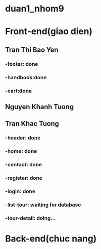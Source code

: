 # duan1_nhom9
# Front-end(giao dien)
## Tran Thi Bao Yen
### -footer: done
### -handbook:done
### -cart:done

## Nguyen Khanh Tuong
## Tran Khac Tuong
### -header: done

### -home: done
### -contact: done
### -register: done
### -login: done
### -list-tour: waiting for database
### -tour-detail: doing...
# Back-end(chuc nang)


